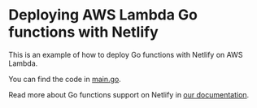# Deploying AWS Lambda Go functions with Netlify

This is an example of how to deploy Go functions with Netlify on AWS Lambda.

You can find the code in [main.go](main.go).

Read more about Go functions support on Netlify in [our documentation](https://www.netlify.com/docs/lambda-functions).
